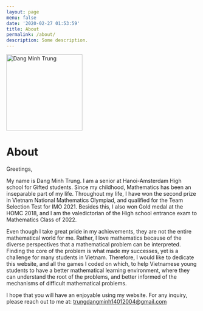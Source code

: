 ```yaml
---
layout: page
menu: false
date: '2020-02-27 01:53:59'
title: About
permalink: /about/
description: Some description.
---
```


<img class="img-rounded" src="https://res.cloudinary.com/dogipandt/image/upload/v1635869152/Minh_Trung_Dang-Circle_pjmzjw.jpg" alt="Dang Minh Trung" width="200">

# About

Greetings,

My name is Dang Minh Trung. I am a senior at Hanoi-Amsterdam High school for Gifted students. Since my childhood, Mathematics has been an inseparable part of my life. Throughout my life, I have won the second prize in Vietnam National Mathematics Olympiad, and qualified for the Team Selection Test for IMO 2021. Besides this, I also won Gold medal at the HOMC 2018, and I am the valedictorian of the High school entrance exam to Mathematics Class of 2022. 

Even though I take great pride in my achievements, they are not the entire mathematical world for me. Rather, I love mathematics because of the diverse perspectives that a mathematical problem can be interpreted. Finding the core of the problem is what made my successes, yet is a challenge for many students in Vietnam. Therefore, I would like to dedicate this website, and all the games I coded on which, to help Vietnamese young students to have a better mathematical learning environment, where they can understand the root of the problems, and better informed of the mechanisms of difficult mathematical problems.

 I hope that you will have an enjoyable using my website. For any inquiry, please reach out to me at: trungdangminh14012004@gmail.com

